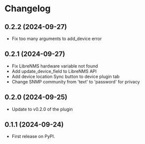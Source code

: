 # Changelog

## 0.2.2 (2024-09-27)
* Fix too many arguments to add_device error

## 0.2.1 (2024-09-27)

* Fix LibreNMS hardware variable not found
* Add update_device_field to LibreNMS API
* Add device location Sync button to device plugin tab
* Change SNMP community from 'text' to 'password' for privacy

## 0.2.0 (2024-09-25)

* Update to v0.2.0 of the plugin

## 0.1.1 (2024-09-24)

* First release on PyPI.
